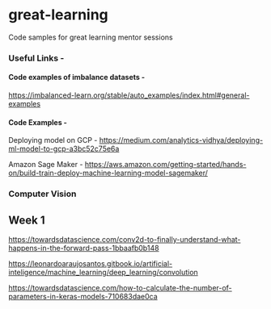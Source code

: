 # great-learning
Code samples for great learning mentor sessions

### Useful Links - 

#### Code examples of imbalance datasets -
https://imbalanced-learn.org/stable/auto_examples/index.html#general-examples

#### Code Examples - 
Deploying model on GCP - https://medium.com/analytics-vidhya/deploying-ml-model-to-gcp-a3bc52c75e6a

Amazon Sage Maker - https://aws.amazon.com/getting-started/hands-on/build-train-deploy-machine-learning-model-sagemaker/



### Computer Vision

## Week 1 

https://towardsdatascience.com/conv2d-to-finally-understand-what-happens-in-the-forward-pass-1bbaafb0b148

https://leonardoaraujosantos.gitbook.io/artificial-inteligence/machine_learning/deep_learning/convolution

https://towardsdatascience.com/how-to-calculate-the-number-of-parameters-in-keras-models-710683dae0ca


